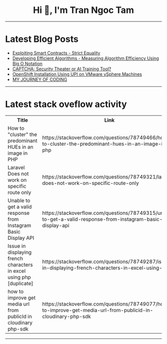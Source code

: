 <h1 align="center">Hi 👋, I'm Tran Ngoc Tam</h1>

---

# Latest Blog Posts 
<!-- BLOG-POST-LIST:START -->
- [Exploiting Smart Contracts - Strict Equality](https://dev.to/passandscore/exploiting-smart-contracts-strict-equality-12oj)
- [Developing Efficient Algorithms - Measuring Algorithm Efficiency Using Big O Notation](https://dev.to/paulike/developing-efficient-algorithms-measuring-algorithm-efficiency-using-big-o-notation-1c1h)
- [CAPTCHA: Security Theater or AI Training Tool?](https://dev.to/thesimpledev/captcha-security-theater-or-ai-training-tool-39nf)
- [OpenShift Installation Using UPI on VMware vSphere Machines](https://dev.to/anzal_beg_fc28875cb5020da/openshift-installation-using-upi-on-vmware-vsphere-machines-137d)
- [MY JOURNEY OF CODING](https://dev.to/tebogo_thema_9376de543a8a/my-journey-of-coding-4gde)
<!-- BLOG-POST-LIST:END -->

---

# Latest stack oveflow activity
<table>
  <tr><th>Title</th><th>Link</th></tr>
  <!-- STACKOVERFLOW:START --><tr><td>How to &quot;cluster&quot; the predominant HUEs in an image in PHP</td><td>https://stackoverflow.com/questions/78749466/how-to-cluster-the-predominant-hues-in-an-image-in-php</td></tr><tr><td>Laravel Does not work on specific route only</td><td>https://stackoverflow.com/questions/78749321/laravel-does-not-work-on-specific-route-only</td></tr><tr><td>Unable to get a valid response from Instagram Basic Display API</td><td>https://stackoverflow.com/questions/78749315/unable-to-get-a-valid-response-from-instagram-basic-display-api</td></tr><tr><td>Issue in displaying french characters in excel using php [duplicate]</td><td>https://stackoverflow.com/questions/78749287/issue-in-displaying-french-characters-in-excel-using-php</td></tr><tr><td>how to improve get media url from publicId in cloudinary php-sdk</td><td>https://stackoverflow.com/questions/78749077/how-to-improve-get-media-url-from-publicid-in-cloudinary-php-sdk</td></tr><!-- STACKOVERFLOW:END -->
</table>

---


